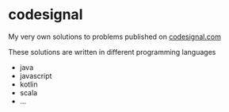 # codesignal
My very own solutions to problems published on [codesignal.com](http://www.codesignal.com)

These solutions are written in different programming languages

- java
- javascript
- kotlin
- scala
- ...
